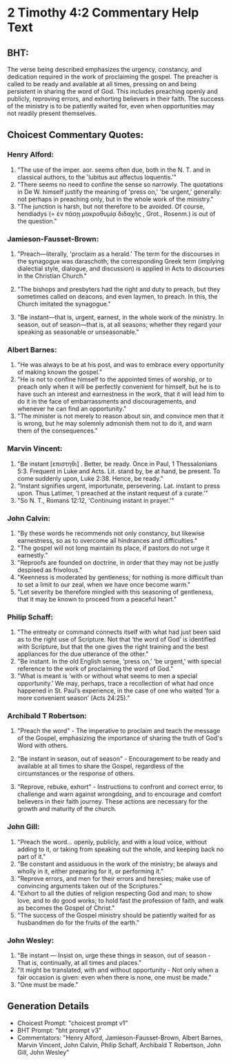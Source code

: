 # 2 Timothy 4:2 Commentary Help Text

## BHT:
The verse being described emphasizes the urgency, constancy, and dedication required in the work of proclaiming the gospel. The preacher is called to be ready and available at all times, pressing on and being persistent in sharing the word of God. This includes preaching openly and publicly, reproving errors, and exhorting believers in their faith. The success of the ministry is to be patiently waited for, even when opportunities may not readily present themselves.

## Choicest Commentary Quotes:
### Henry Alford:
1. "The use of the imper. aor. seems often due, both in the N. T. and in classical authors, to the 'lubitus aut affectus loquentis.'" 
2. "There seems no need to confine the sense so narrowly. The quotations in De W. himself justify the meaning of 'press on,' 'be urgent,' generally: not perhaps in preaching only, but in the whole work of the ministry."
3. "The junction is harsh, but not therefore to be avoided. Of course, hendiadys (= ἐν πάσῃ μακροθυμίᾳ διδαχῆς , Grot., Rosenm.) is out of the question."

### Jamieson-Fausset-Brown:
1. "Preach—literally, 'proclaim as a herald.' The term for the discourses in the synagogue was daraschoth; the corresponding Greek term (implying dialectial style, dialogue, and discussion) is applied in Acts to discourses in the Christian Church." 

2. "The bishops and presbyters had the right and duty to preach, but they sometimes called on deacons, and even laymen, to preach. In this, the Church imitated the synagogue." 

3. "Be instant—that is, urgent, earnest, in the whole work of the ministry. In season, out of season—that is, at all seasons; whether they regard your speaking as seasonable or unseasonable."

### Albert Barnes:
1. "He was always to be at his post, and was to embrace every opportunity of making known the gospel."
2. "He is not to confine himself to the appointed times of worship, or to preach only when it will be perfectly convenient for himself, but he is to have such an interest and earnestness in the work, that it will lead him to do it in the face of embarrassments and discouragements, and whenever he can find an opportunity."
3. "The minister is not merely to reason about sin, and convince men that it is wrong, but he may solemnly admonish them not to do it, and warn them of the consequences."

### Marvin Vincent:
1. "Be instant [επιστηθι] . Better, be ready. Once in Paul, 1 Thessalonians 5:3. Frequent in Luke and Acts. Lit. stand by, be at hand, be present. To come suddenly upon, Luke 2:38. Hence, be ready."
2. "Instant signifies urgent, importunate, persevering. Lat. instant to press upon. Thus Latimer, 'I preached at the instant request of a curate.'"
3. "So N. T., Romans 12:12, 'Continuing instant in prayer.'"

### John Calvin:
1. "By these words he recommends not only constancy, but likewise earnestness, so as to overcome all hindrances and difficulties."
2. "The gospel will not long maintain its place, if pastors do not urge it earnestly."
3. "Reproofs are founded on doctrine, in order that they may not be justly despised as frivolous."
4. "Keenness is moderated by gentleness; for nothing is more difficult than to set a limit to our zeal, when we have once become warm."
5. "Let severity be therefore mingled with this seasoning of gentleness, that it may be known to proceed from a peaceful heart."

### Philip Schaff:
1. "The entreaty or command connects itself with what had just been said as to the right use of Scripture. Not that ‘the word of God’ is identified with Scripture, but that the one gives the right training and the best appliances for the due utterance of the other."
2. "Be instant. In the old English sense, ‘press on,’ ‘be urgent,’ with special reference to the work of proclaiming the word of God."
3. "What is meant is ‘with or without what seems to men a special opportunity.’ We may, perhaps, trace a recollection of what had once happened in St. Paul’s experience, in the case of one who waited ‘for a more convenient season’ (Acts 24:25)."

### Archibald T Robertson:
1. "Preach the word" - The imperative to proclaim and teach the message of the Gospel, emphasizing the importance of sharing the truth of God's Word with others.

2. "Be instant in season, out of season" - Encouragement to be ready and available at all times to share the Gospel, regardless of the circumstances or the response of others.

3. "Reprove, rebuke, exhort" - Instructions to confront and correct error, to challenge and warn against wrongdoing, and to encourage and comfort believers in their faith journey. These actions are necessary for the growth and maturity of the church.

### John Gill:
1. "Preach the word... openly, publicly, and with a loud voice, without adding to it, or taking from speaking out the whole, and keeping back no part of it."
2. "Be constant and assiduous in the work of the ministry; be always and wholly in it, either preparing for it, or performing it."
3. "Reprove errors, and men for their errors and heresies; make use of convincing arguments taken out of the Scriptures."
4. "Exhort to all the duties of religion respecting God and man; to show love, and to do good works; to hold fast the profession of faith, and walk as becomes the Gospel of Christ."
5. "The success of the Gospel ministry should be patiently waited for as husbandmen do for the fruits of the earth."

### John Wesley:
1. "Be instant — Insist on, urge these things in season, out of season - That is, continually, at all times and places."
2. "It might be translated, with and without opportunity - Not only when a fair occasion is given: even when there is none, one must be made."
3. "One must be made."


## Generation Details
- Choicest Prompt: "choicest prompt v1"
- BHT Prompt: "bht prompt v3"
- Commentators: "Henry Alford, Jamieson-Fausset-Brown, Albert Barnes, Marvin Vincent, John Calvin, Philip Schaff, Archibald T Robertson, John Gill, John Wesley"
